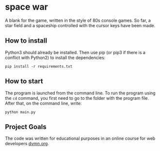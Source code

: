 ﻿# space war

A blank for the game, written in the style of 80s console games.
So far, a star field and a spaceship controlled with the cursor keys have been made.

## How to install

Python3 should already be installed.
Then use pip (or pip3 if there is a conflict with Python2) to install the dependencies:
```
pip install -r requirements.txt
```

## How to start

The program is launched from the command line. To run the program using the `cd` command, you first need to go to the folder with the program file.
After that, on the command line, write:
```
python main.py
```

## Project Goals

The code was written for educational purposes in an online course for web developers [dvmn.org](https://dvmn.org/).